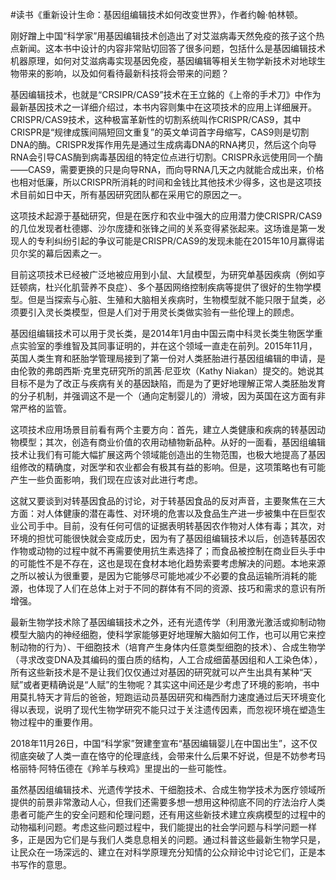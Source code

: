 \#读书《重新设计生命：基因组编辑技术如何改变世界》，作者约翰·帕林顿。

刚好蹭上中国“科学家”用基因编辑技术创造出了对艾滋病毒天然免疫的孩子这个热点新闻。这本书中设计的内容非常贴切回答了很多问题，包括什么是基因编辑技术机器原理，如何对艾滋病毒实现基因免疫，基因编辑等相关生物学新技术对地球生物带来的影响，以及如何看待最新科技将会带来的问题？

基因编辑技术，也就是“CRSIPR/CAS9”技术在王立銘的《上帝的手术刀》中作为最新基因技术之一详细介绍过，本书内容则集中在这项技术的应用上详细展开。CRISPR/CAS9技术，这种极富革新性的切割系统叫作CRISPR/CAS9，其中CRISPR是“规律成簇间隔短回文重复”的英文单词首字母缩写，CAS9则是切割DNA的酶。CRISPR发挥作用先是通过生成病毒DNA的RNA拷贝，然后这个向导RNA会引导CAS酶到病毒基因组的特定位点进行切割。CRISPR永远使用同一个酶——CAS9，需要更换的只是向导RNA，而向导RNA几天之内就能合成出来，价格也相对低廉，所以CRISPR所消耗的时间和金钱比其他技术少得多，这也是这项技术目前如日中天，所有基因研究团队都在采用它的原因之一。

这项技术起源于基础研究，但是在医疗和农业中强大的应用潜力使CRISPR/CAS9的几位发现者杜德娜、沙尔庞捷和张锋之间的关系变得紧张起来。这场谁是第一发现人的专利纠纷引起的争议可能是CRISPR/CAS9的发现未能在2015年10月赢得诺贝尔奖的幕后因素之一。

目前这项技术已经被广泛地被应用到小鼠、大鼠模型，为研究单基因疾病（例如亨廷顿病，杜兴化肌营养不良症）、多个基因网络控制疾病等提供了很好的生物学模型。但是当探索与心脏、生殖和大脑相关疾病时，生物模型就不能只限于鼠类，必须要引入灵长类模型，但是人们对于用灵长类做实验有一些伦理上的顾虑。

基因组编辑技术可以用于灵长类，是2014年1月由中国云南中科灵长类生物医学重点实验室的季维智及其同事证明的，并在这个领域一直走在前列。2015年11月，英国人类生育和胚胎学管理局接到了第一份对人类胚胎进行基因组编辑的申请，是由伦敦的弗朗西斯·克里克研究所的凯茜·尼亚坎（Kathy Niakan）提交的。她说其目标不是为了改正与疾病有关的基因缺陷，而是为了更好地理解正常人类胚胎发育的分子机制，并强调这不是一个（通向定制婴儿的）滑坡，因为英国在这方面有非常严格的监管。

这项技术应用场景目前看有两个主要方向：首先，建立人类健康和疾病的转基因动物模型；其次，创造有商业价值的农用动植物新品种。从好的一面看，基因组编辑技术让我们有可能大幅扩展这两个领域能创造出的生物范围，也极大地提高了基因组修改的精确度，对医学和农业都会有极其有益的影响。但是，这项策略也有可能产生一些负面影响，我们现在应该对此进行考虑。

这就又要谈到对转基因食品的讨论，对于转基因食品的反对声音，主要聚焦在三大方面：对人体健康的潜在毒性、对环境的危害以及食品生产进一步被集中在巨型农业公司手中。目前，没有任何可信的证据表明转基因农作物对人体有毒；其次，对环境的担忧可能很快就会变成历史，因为有了基因组编辑技术以后，创造转基因农作物或动物的过程中就不再需要使用抗生素选择了；而食品被控制在商业巨头手中的可能性不是不存在，这也是现在食材本地化趋势索要考虑解决的问题。本地来源之所以被认为很重要，是因为它能够尽可能地减少不必要的食品运输所消耗的能源，也体现了人们在总体上对于不同的群体有不同的资源、技巧和需求的意识有所增强。

最新生物学技术除了基因编辑技术之外，还有光遗传学（利用激光激活或抑制动物模型大脑内的神经细胞，使科学家能够更好地理解大脑如何工作，也可以用它来控制动物的行为）、干细胞技术（培育产生身体内任意类型细胞的技术）、合成生物学（寻求改变DNA及其编码的蛋白质的结构，人工合成细菌基因组和人工染色体），所有这些新技术是不是让我们仅仅通过对基因的研究就可以产生出具有某种“天赋”或者更精确说是“人赋”的生物呢？其实这中间还是少考虑了环境的影响，书中用莫扎特天才背后的爸爸，短跑运动员基因研究和梅西耐力速度通过后天环境变化得以表现，说明了现代生物学研究不能只过于关注遗传因素，而忽视环境在塑造生物过程中的重要作用。

2018年11月26日，中国“科学家”贺建奎宣布“基因编辑婴儿在中国出生”，这不仅彻底突破了人类一直在恪守的伦理底线，会带来什么后果不好说，但是不妨参考玛格丽特·阿特伍德在《羚羊与秧鸡》里提出的一些可能性。

虽然基因组编辑技术、光遗传学技术、干细胞技术、合成生物学技术为医疗领域所提供的前景非常激动人心，但我们还需要多想一想用这种彻底不同的疗法治疗人类患者可能产生的安全问题和伦理问题，还有用这些新技术建立疾病模型的过程中的动物福利问题。考虑这些问题过程中，我们能提出的社会学问题与科学问题一样多，正是因为它们是与我们人类息息相关的问题。通过科普这些最新生物学只是，让民众在一场深远的、建立在对科学原理充分知情的公众辩论中讨论它们，正是本书写作的意思。